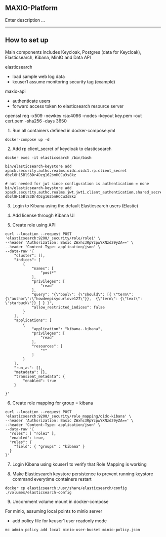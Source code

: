 ## MAXIO-Platform
Enter description ... <br/>

-----
## How to set up
Main components includes Keycloak, Postgres (data for Keycloak), Elasticsearch, Kibana, MinIO and Data API

elasticsearch
- load sample web log data
- kcuser1 assume monitoring security tag (example)


maxio-api
- authenticate users
- forward access token to elasticsearch resource server

openssl req -x509 -newkey rsa:4096 -nodes -keyout key.pem -out cert.pem -sha256 -days 3650

1. Run all containers defined in docker-compose.yml
```
docker-compose up -d
```

2. Add rp client_secret of keycloak to elasticsearch
```
docker exec -it elasticsearch /bin/bash

bin/elasticsearch-keystore add xpack.security.authc.realms.oidc.oidc1.rp.client_secret
dbzl8H15BlS3Dr4Dzg162bmHCCu3s8kz

# not needed for jwt since configuration is authentication = none
bin/elasticsearch-keystore add xpack.security.authc.realms.jwt.jwt1.client_authentication.shared_secret
dbzl8H15BlS3Dr4Dzg162bmHCCu3s8kz

````

3. Login to Kibana using the default Elasticsearch users (Elastic)

4. Add license through Kibana UI

5. Create role using API
```
curl --location --request POST 'elasticsearch:9200/_security/role/role1' \
--header 'Authorization: Basic ZWxhc3RpYzpwYXNzd29yZA==' \
--header 'Content-Type: application/json' \
--data-raw '{
    "cluster": [],
    "indices": [
        {
            "names": [
                "post*"
            ],
            "privileges": [
                "read"
            ],
            "query": "{\"bool\": {\"should\": [{ \"term\": {\"author\":\"howdeepisyourlove127\"}},  {\"term\": {\"text\": \"starbuck\"}} ] } }",
            "allow_restricted_indices": false
        }
    ],
    "applications": [
        {
            "application": "kibana-.kibana",
            "privileges": [
                "read"
            ],
            "resources": [
                "*"
            ]
        }
    ],
    "run_as": [],
    "metadata": {},
    "transient_metadata": {
        "enabled": true
    }
    
}'
```

6. Create role mapping for group = kibana
```
curl --location --request POST 'elasticsearch:9200/_security/role_mapping/oidc-kibana' \
--header 'Authorization: Basic ZWxhc3RpYzpwYXNzd29yZA==' \
--header 'Content-Type: application/json' \
--data-raw '{
  "roles": [ "role1" ],
  "enabled": true,
  "rules": {
    "field": { "groups" : "kibana" }
  }
}'
```

7. Login Kibana using kcuser1 to verify that Role Mapping is working

8. Make Elasticsearch keystore persistence to prevent running keystore command everytime containers restart
```
docker cp elasticsearch:/usr/share/elasticsearch/config ./volumes/elasticsearch-config
```
9. Uncomment volume mount in docker-compose


For minio, assuming local points to minio server
- add policy file for kcuser1 user readonly mode
```
mc admin policy add local minio-user-bucket minio-policy.json
```
